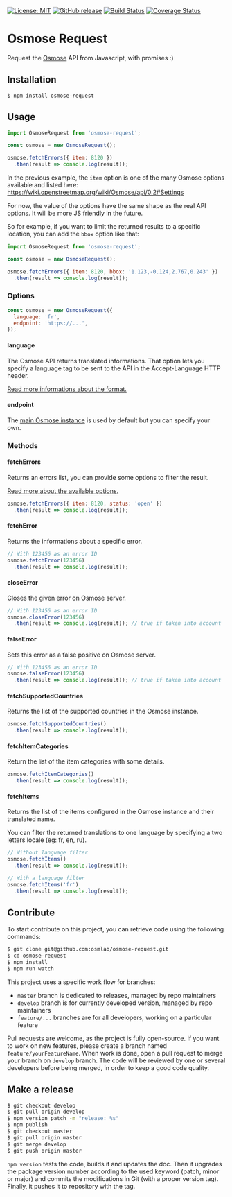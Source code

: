 [![License: MIT](https://img.shields.io/badge/license-MIT-blue.svg)](https://opensource.org/licenses/MIT)
[![GitHub release](https://img.shields.io/github/release/osmlab/osmose-request.svg)](https://github.com/osmlab/osmose-request/releases)
[![Build Status](https://api.travis-ci.org/osmlab/osmose-request.svg?branch=develop)](http://travis-ci.org/osmlab/osmose-request)
[![Coverage Status](https://coveralls.io/repos/github/osmlab/osmose-request/badge.svg?branch=develop)](https://coveralls.io/github/osmlab/osmose-request?branch=develop)

# Osmose Request

Request the [Osmose](http://wiki.openstreetmap.org/wiki/Osmose) API from Javascript, with promises :)


## Installation

```
$ npm install osmose-request
```


## Usage

``` javascript
import OsmoseRequest from 'osmose-request';

const osmose = new OsmoseRequest();

osmose.fetchErrors({ item: 8120 })
  .then(result => console.log(result));
```

In the previous example, the `item` option is one of the many Osmose options available and listed here:
https://wiki.openstreetmap.org/wiki/Osmose/api/0.2#Settings

For now, the value of the options have the same shape as the real API options. It will be more JS friendly in the future.

So for example, if you want to limit the returned results to a specific location, you can add the `bbox` option like that:

``` javascript
import OsmoseRequest from 'osmose-request';

const osmose = new OsmoseRequest();

osmose.fetchErrors({ item: 8120, bbox: '1.123,-0.124,2.767,0.243' })
  .then(result => console.log(result));
```


### Options

``` javascript
const osmose = new OsmoseRequest({
  language: 'fr',
  endpoint: 'https://...',
});
```

#### language

The Osmose API returns translated informations. That option lets you specify a language tag to be sent to the API in the Accept-Language HTTP header.

[Read more informations about the format.](https://developer.mozilla.org/en-US/docs/Web/HTTP/Headers/Accept-Language)


#### endpoint

The [main Osmose instance](https://osmose.openstreetmap.fr) is used by default but you can specify your own.


### Methods

#### fetchErrors

Returns an errors list, you can provide some options to filter the result.

[Read more about the available options.](http://wiki.openstreetmap.org/wiki/Osmose/api/0.2#Settings)

``` javascript
osmose.fetchErrors({ item: 8120, status: 'open' })
  .then(result => console.log(result));
```


#### fetchError

Returns the informations about a specific error.

``` javascript
// With 123456 as an error ID
osmose.fetchError(123456)
  .then(result => console.log(result));
```


#### closeError

Closes the given error on Osmose server.

``` javascript
// With 123456 as an error ID
osmose.closeError(123456)
  .then(result => console.log(result)); // true if taken into account
```


#### falseError

Sets this error as a false positive on Osmose server.

``` javascript
// With 123456 as an error ID
osmose.falseError(123456)
  .then(result => console.log(result)); // true if taken into account
```


#### fetchSupportedCountries

Returns the list of the supported countries in the Osmose instance.

``` javascript
osmose.fetchSupportedCountries()
  .then(result => console.log(result));
```


#### fetchItemCategories

Return the list of the item categories with some details.

``` javascript
osmose.fetchItemCategories()
  .then(result => console.log(result));
```


#### fetchItems

Returns the list of the items configured in the Osmose instance and their translated name.

You can filter the returned translations to one language by specifying a two letters locale (eg: fr, en, ru).

``` javascript
// Without language filter
osmose.fetchItems()
  .then(result => console.log(result));
```

``` javascript
// With a language filter
osmose.fetchItems('fr')
  .then(result => console.log(result));
```


## Contribute

To start contribute on this project, you can retrieve code using the following commands:

```sh
$ git clone git@github.com:osmlab/osmose-request.git
$ cd osmose-request
$ npm install
$ npm run watch
```

This project uses a specific work flow for branches:

* `master` branch is dedicated to releases, managed by repo maintainers
* `develop` branch is for currently developed version, managed by repo maintainers
* `feature/...` branches are for all developers, working on a particular feature

Pull requests are welcome, as the project is fully open-source. If you want to work on new features, please create a branch named `feature/yourFeatureName`. When work is done, open a pull request to merge your branch on `develop` branch. The code will be reviewed by one or several developers before being merged, in order to keep a good code quality.


## Make a release

```sh
$ git checkout develop
$ git pull origin develop
$ npm version patch -m "release: %s"
$ npm publish
$ git checkout master
$ git pull origin master
$ git merge develop
$ git push origin master
```

`npm version` tests the code, builds it and updates the doc. Then it upgrades the package version number according to the used keyword (patch, minor or major) and commits the modifications in Git (with a proper version tag). Finally, it pushes it to repository with the tag.
